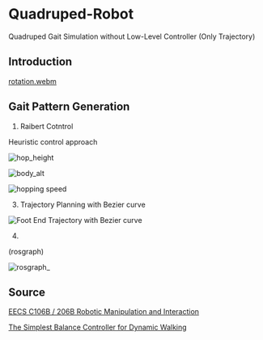 # Quadruped-Robot

Quadruped Gait Simulation without Low-Level Controller (Only Trajectory)

## Introduction

[rotation.webm](https://github.com/user-attachments/assets/0a3ba3a8-f0d8-4456-a30a-2ad453011e31)

## Gait Pattern Generation
1. Raibert Cotntrol

Heuristic control approach

![hop_height](https://github.com/user-attachments/assets/a4ff596e-945e-4af2-8070-c12abf59e407)

![body_alt](https://github.com/user-attachments/assets/b213d216-6efe-4474-ae2b-a02994b59559)

![hopping speed](https://github.com/user-attachments/assets/a0aba093-ac56-414a-9ef6-5efe17cce987)


3. Trajectory Planning with Bezier curve

![Foot End Trajectory with Bezier curve](https://github.com/user-attachments/assets/290e8f01-9123-4fd2-b21e-c0ba2c51164a)


4. 



(rosgraph)

![rosgraph_](https://github.com/user-attachments/assets/cce919bf-e8d5-4510-abef-565f27cecf99)

## Source

[EECS C106B / 206B Robotic Manipulation and Interaction](https://pages.github.berkeley.edu/EECS-106/sp22-site/assets/scribe_notes/scribe_lec_14A.pdf)

[The Simplest Balance Controller for Dynamic Walking](https://arxiv.org/pdf/2211.06223)
